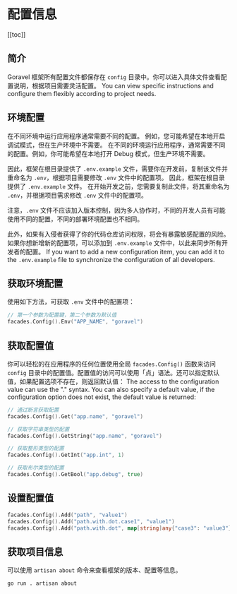 # 配置信息

[[toc]]

## 简介

Goravel 框架所有配置文件都保存在 `config` 目录中。你可以进入具体文件查看配置说明，根据项目需要灵活配置。 You can view specific instructions and configure them flexibly according to project needs.

## 环境配置

在不同环境中运行应用程序通常需要不同的配置。 例如，您可能希望在本地开启调试模式，但在生产环境中不需要。 在不同的环境运行应用程序，通常需要不同的配置。例如，你可能希望在本地打开 Debug 模式，但生产环境不需要。

因此，框架在根目录提供了 `.env.example` 文件，需要你在开发前，复制该文件并重命名为 `.env`，根据项目需要修改 `.env` 文件中的配置项。 因此，框架在根目录提供了 `.env.example` 文件。 在开始开发之前，您需要复制此文件，将其重命名为 `.env`，并根据项目需求修改 `.env` 文件中的配置项。

注意，`.env` 文件不应该加入版本控制，因为多人协作时，不同的开发人员有可能使用不同的配置，不同的部署环境配置也不相同。

此外，如果有入侵者获得了你的代码仓库访问权限，将会有暴露敏感配置的风险。如果你想新增新的配置项，可以添加到 `.env.example` 文件中，以此来同步所有开发者的配置。 If you want to add a new configuration item, you can add it to the `.env.example` file to synchronize the configuration of all developers.

## 获取环境配置

使用如下方法，可获取 `.env` 文件中的配置项：

```go
// 第一个参数为配置键，第二个参数为默认值
facades.Config().Env("APP_NAME", "goravel")
```

## 获取配置值

你可以轻松的在应用程序的任何位置使用全局 `facades.Config()` 函数来访问 `config` 目录中的配置值。配置值的访问可以使用「点」语法。还可以指定默认值，如果配置选项不存在，则返回默认值： The access to the configuration value can use the "." syntax. You can also specify a default value, if the configuration option does not exist, the default value is returned:

```go
// 通过断言获取配置
facades.Config().Get("app.name", "goravel")

// 获取字符串类型的配置
facades.Config().GetString("app.name", "goravel")

// 获取整形类型的配置
facades.Config().GetInt("app.int", 1)

// 获取布尔类型的配置
facades.Config().GetBool("app.debug", true)
```

## 设置配置值

```go
facades.Config().Add("path", "value1")
facades.Config().Add("path.with.dot.case1", "value1")
facades.Config().Add("path.with.dot", map[string]any{"case3": "value3"})
```

## 获取项目信息

可以使用 `artisan about` 命令来查看框架的版本、配置等信息。

```bash
go run . artisan about
```
